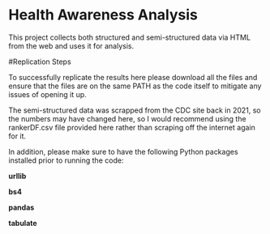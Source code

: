 # Health Awareness Analysis

This project collects both structured and semi-structured data via HTML from the web and uses it for analysis.


#Replication Steps

To successfully replicate the results here please download all the files and ensure that the files are on the same PATH as the code itself to mitigate any issues of opening it up.

The semi-structured data was scrapped from the CDC site back in 2021, so the numbers may have changed here, so I would recommend using the rankerDF.csv file provided here rather than scraping off the internet again for it.

In addition, please make sure to have the following Python packages installed prior to running the code:


**urllib**


**bs4**


**pandas**


**tabulate**

